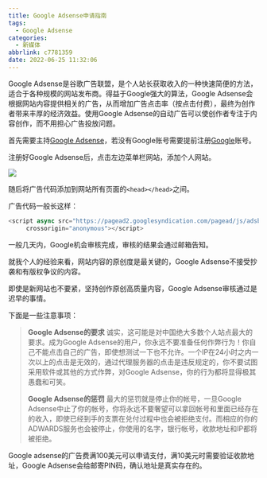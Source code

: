 ```yaml
---
title: Google Adsense申请指南
tags:
  - Google Adsense
categories:
  - 新媒体
abbrlink: c7781359
date: 2022-06-25 11:32:06
---
```


Google Adsense是谷歌广告联盟，是个人站长获取收入的一种快速简便的方法，适合于各种规模的网站发布商。得益于Google强大的算法，Google Adsense会根据网站内容提供相关的广告，从而增加广告点击率（按点击付费），最终为创作者带来丰厚的经济效益。使用Google Adsense的自动广告可以使创作者专注于内容创作，而不用担心广告投放问题。

<!-- more -->

首先需要主持[Google Adsense](https://www.google.com/adsense)，若没有Google账号需要提前注册[Google](https://www.google.com/)账号。

注册好Google Adsense后，点击左边菜单栏网站，添加个人网站。

![](https://vip2.loli.io/2022/07/03/LInGPlhOoQ7j6ik.png)

随后将广告代码添加到网站所有页面的`<head></head>`之间。

广告代码一般长这样：

```javascript
<script async src="https://pagead2.googlesyndication.com/pagead/js/adsbygoogle.js?client=ca-pub-xxxxxxxxx"
     crossorigin="anonymous"></script>
```

一般几天内，Google机会审核完成，审核的结果会通过邮箱告知。

就我个人的经验来看，网站内容的原创度是最关键的，Google Adsense不接受抄袭和有版权争议的内容。

即使是新网站也不要紧，坚持创作原创高质量内容，Google Adsense审核通过是迟早的事情。

下面是一些注意事项：

> **Google Adsense的要求**
> 诚实，这可能是对中国绝大多数个人站点最大的要求。成为Google Adsense的用户，你永远不要准备任何作弊行为！你自己不能点击自己的广告，即使想测试一下也不允许。一个IP在24小时之内一次以上的点击是无效的，通过代理服务器的点击是违反规定的，你不要试图采用软件或其他的方式作弊，对Google Adsense，你的行为都将显得极其愚蠢和可笑。
>
> **Google Adsense的惩罚**
> 最大的惩罚就是停止你的帐号，一旦Google Adsense中止了你的帐号，你将永远不要奢望可以拿回帐号和里面已经存在的收入，即使已经到手的支票在兑付过程中也会被拒绝支付。而相应的你的ADWARDS服务也会被停止，你使用的名字，银行帐号，收款地址和IP都将被拒绝。

Google adsense的广告费满100美元可以申请支付，满10美元时需要验证收款地址，Google Adsense会给邮寄PIN码，确认地址是真实存在的。